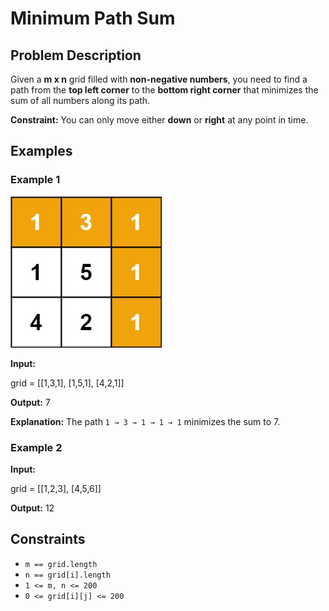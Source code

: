 
# Minimum Path Sum

## Problem Description

Given a **m x n** grid filled with **non-negative numbers**, you need to find a path from the **top left corner** to the **bottom right corner** that minimizes the sum of all numbers along its path.

**Constraint:** You can only move either **down** or **right** at any point in time.

## Examples

### Example 1
![Image](image.png)


**Input:** 

grid = [[1,3,1],
        [1,5,1],
        [4,2,1]]


**Output:** 7

**Explanation:** The path `1 → 3 → 1 → 1 → 1` minimizes the sum to 7.

### Example 2

**Input:** 

grid = [[1,2,3],
        [4,5,6]]


**Output:** 12

## Constraints

* `m == grid.length`
* `n == grid[i].length`
* `1 <= m, n <= 200`
* `0 <= grid[i][j] <= 200`

